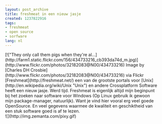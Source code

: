 ```yaml
---
layout: post_archive
title: freshmeat in een nieuw jasje
created: 1237822916
tags:
- freshmeat
- open source
- sorfware
lang: nl
---
```

<div class="zemanta-img">[!["They only call them pigs when they're al...](http://farm1.static.flickr.com/156/434733216_cb393da74d_m.jpg)](http://www.flickr.com/photos/32182083@N00/434733216)
Image by [Charles DH Crosbie](http://www.flickr.com/photos/32182083@N00/434733216) via Flickr
</div>[Freshmeat](http://freshmeat.net/) een van de grootste portals voor [Unix](http://en.wikipedia.org/wiki/Unix "Unix") en andere Crossplatform Software heeft een nieuw jasje. Werd tijd. Freshmeat is eigenlijk altijd mijn beginpunt bij het zoeken naar software voor Windows (Op Linux gebruik ik gewoon mijn package-manager, natuurlijk). Want je vind hier vooral erg veel goede OpenSource. En veel gegevens waarmee de kwaliteit en geschiktheid van een stuk software goed is af te lezen. <!--break--><div class="zemanta-pixie">![](http://img.zemanta.com/pixy.gif)<span class="zem-script more-related"><script type="text/javascript" src="http://static.zemanta.com/readside/loader.js" defer="defer"></script></span></div>
